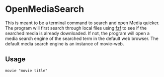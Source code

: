 # OpenMediaSearch
This is meant to be a terminal command to search and open Media quicker.
The program will first search through local files using [fzf](https://github.com/junegunn/fzf) to see if the searched media is already downloaded.
If not, the program will open a media search engine of the searched term in the default web browser. The default media search engine is an instance of movie-web. 

## Usage

    movie "movie title"
